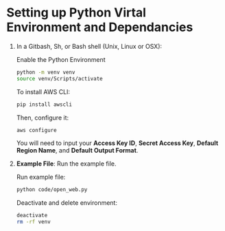 # **Setting up Python Virtal Environment and Dependancies**

1. In a Gitbash, Sh, or Bash shell (Unix, Linux or OSX):

   Enable the Python Environment
   ```bash
   python -m venv venv
   source venv/Scripts/activate
   ```

   To install AWS CLI:
   ```bash
   pip install awscli
   ```

   Then, configure it:
   ```bash
   aws configure
   ```

   You will need to input your **Access Key ID**, **Secret Access Key**, **Default Region Name**, and **Default Output Format**.
   
2. **Example File**: Run the example file.

   Run example file:
   ```bash
   python code/open_web.py
   ```

   Deactivate and delete environment:
   ```bash
   deactivate
   rm -rf venv
   ```
   
   
